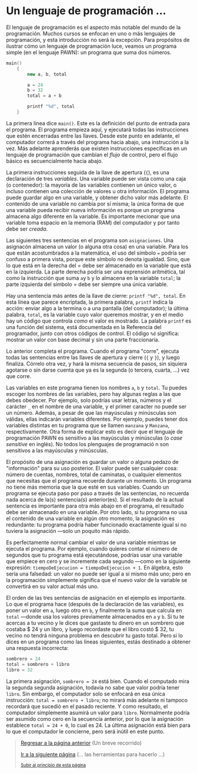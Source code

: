 # Un lenguaje de programación ...

El lenguaje de programación es el aspecto más notable del mundo de la programación. 
Muchos cursos se enfocan en uno o más lenguajes de programación, y esta introducción
no será la excepción. Para propósitos de ilustrar cómo un lenguaje de programación 
luce, veamos un programa simple (en el lenguaje PAWN): un programa que suma dos números.

```cpp
main()
    {
        new a, b, total

        a = 24
        b = 32
        total = a + b

        printf "%d", total
    }
```

La primera linea dice `main()`. Este es la definición del punto de entrada para 
el programa. El programa empieza aquí, y ejecutará todas las instrucciones que 
estén encerradas entre las llaves. Desde este punto en adelante, el computador 
correrá a través del programa hacia abajo, una instrucción a la vez. Más adelante
aprenderás que existen instrucciones específicas en un lenguaje de programación
que cambian el *flujo* de control, pero el flujo básico es secuencialmente hacia
abajo.

La primera instrucciones seguida de la llave de apertura (`{`), es una declaración
de tres *variables*. Una variable puede ser vista como una caja (o contenedor): la
mayoría de las variables contienen un único valor, o incluso contienen una colección 
de valores u otra información. El programa puede guardar algo en una variable, y 
obtener dicho valor más adelante. El contenido de una variable no cambia por sí 
misma; la única forma de que una variable pueda recibir nueva información es porque 
un programa almacena algo diferente en la variable. Es importante mecionar que una 
variable toma espacio en la memoria (RAM) del computador y por tanto debe ser *creada*.

Las siguientes tres sentencias en el programa son `asignaciones`. Una asignacón 
almacena un valor (o alguna otra cosa) en una variable. Para los que están 
acostumbrados a la matemática, el uso del símbolo `=` podría ser confuso a 
primera vista, porque este símbolo no denota igualdad. Sino, que lo que está 
en la derecha del = debe ser almacenado en la variable que está en la izquierda. 
La parte derecha podría ser una exprensión aritmética, tal como la instrucción 
que suma `a`y `b` y lo almacena en la variable `total`; la parte izquierda del 
símbolo = debe ser siempre una única variable.

Hay una sentencia más antes de la llave de cierre: `printf "%d", total`. En esta 
línea que parece encriptada, la primera palabra, `printf` indica la acción: enviar 
algo a la termina o a una pantalla (del computador); la última palabra, `total`, 
es la variable cuyo valor queremos mostrar, y en el medio hay un código que controla 
*como* el valor es mostrado. La palabra `printf` es una función del sistema, está 
documentada en la Referencia del programador, junto con otros códigos de control. 
El código `%d` significa: mostrar un valor con base decimal y sin una parte fraccionaria.

Lo anterior completa el programa. Cuando el programa "corre", ejecuta todas las 
sentencias entre las llaves de apertura y cierre (`{` y `}`), y luego finaliza. 
Córrelo otra vez, y hará la misma secuencia de pasos, sin siquiera agotarse o 
sin darse cuenta que ya es la segunda (o tercera, cuarta, ...) vez que corre.

Las variables en este programa tienen los nombres `a`, `b` y `total`. Tu puedes 
escoger los nombres de las variables, pero hay algunas reglas a las que debes 
obedecer. Por ejemplo, solo podrías usar letras, números y el carácter `_` en 
el nombre de una variable, y el primer caracter no puede ser un número. Además, 
a pesar de que las mayúsculas y minúsculas son válidas, ellas indicarán variables 
diferentes. Por ejemplo, puedes tener dos variables distintas en tu programa 
que se llamen `manzana` y `Manzana`, respectivamente. Otra forma de explicar 
esto es decir que el lenguaje de programación PAWN es sensitivo a las mayúsculas 
y minúsculas (o *case sensitive* en inglés). No todos los plenguajes de programació
n son sensitivos a las mayúsculas y minúsculas.

El propósito de una asignación es guardar un valor o alguna pedazo de "información" 
para su uso posterior. El valor puede ser cualquier cosa: número de cuentas, nombres, 
total de caminatas, o cualquier elementos que necesitas que el programa recuerde 
durante un momento. Un programa no tiene más memoria que la que esté en sus variables. 
Cuando un programa se ejecuta paso por paso a través de las sentencias, no recuerda 
nada acerca de la(s) sentencia(s) anterior(es). Si el resultado de la actual sentencia 
es importante para otra más abajo en el programa, el resultado debe ser almacenado 
en una variable. Por otro lado, si tu programa no usa el contenido de una variable en
algún otro momento, la asignación es redundante: tu programa podría haber funcionado 
exactamente igual si no tuviera la asignación —solo un poquito más rápido.

Es perfectamente normal cambiar el valor de una variable mientras se ejecuta el programa.
Por ejemplo, cuando quieres contar el número de segundos que tu programa está 
ejecutándose, podrías usar una variable que empiece en cero y se incremente cada 
segundo —como en la siguiente expresión: `tiempoDeEjecucion = tiempoDeEjecucion + 1`. 
En álgebra, esto sería una falsedad: un valor no puede ser igual a sí mismo más uno; 
pero en la programación simplemente significa que el nuevo valor de la variable se 
convertirá en su valor actual más uno.

El orden de las tres sentencias de asignación en el ejemplo es importante. Lo que el 
programa hace (después de la declaración de las variables), es poner un valor en `a`, 
luego otro en `b`, y finalmente la suma que calcula en `total` —donde usa los valores 
previamente almacenados en `a` y `b`. Si tu te acercas a tu vecino y le dices que 
gastaste tu dinero en un sombrero que costaba $ 24 y un libro, y luego recordaste que 
el libro costó $ 32, tu vecino no tendrá ninguna problema en descubrir tu gasto total. 
Pero si lo dices en un programa como las lineas siguientes, estás destinado a obtener 
una respuesta incorrecta:
```cpp
sombrero = 24
total = sombrero + libro
libro = 32
```
La primera asignación, `sombrero = 24` está bien. Cuando el computado mira la segunda 
segunda asignación, todavía no sabe que valor podría tener `libro`. Sin embargo, el 
computador solo se enfocará en esa única instrucción: `total = sombrero + libro`; no 
mirará más adelante ni tampoco recordará que sucedió en el pasado reciente. Y como 
resultado, el computador simplemente asumirá un valor para `libro`. Normalmente podría 
ser asumido como cero en la secuencia anterior, por lo que la asignación establece 
`total = 24 + 0`, lo cual es 24. La última asignación está bien para lo que el 
computador le concierne, pero será inútil en este punto.

> [Regresar a la página anterior](01-un-breve-recorrido.md) (Un breve recorrido)
>
> [Ir a la siguiente página](03-las-herramientas-para-hacerlo.md) (... las herramientas para hacerlo ...)
>
> <sub>[Subir al principio de esta página](#un-lenguaje-de-programación)</sub>